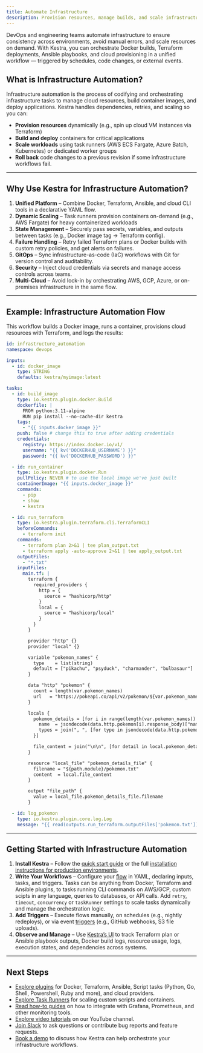 ```yaml
---
title: Automate Infrastructure
description: Provision resources, manage builds, and scale infrastructure workflows
---
```


DevOps and engineering teams automate infrastructure to ensure consistency across environments, avoid manual errors, and scale resources on demand. With Kestra, you can orchestrate Docker builds, Terraform deployments, Ansible playbooks, and cloud provisioning in a unified workflow — triggered by schedules, code changes, or external events.

## What is Infrastructure Automation?

Infrastructure automation is the process of codifying and orchestrating infrastructure tasks to manage cloud resources, build container images, and deploy applications. Kestra handles dependencies, retries, and scaling so you can:
- **Provision resources** dynamically (e.g., spin up cloud VM instances via Terraform)
- **Build and deploy** containers for critical applications
- **Scale workloads** using task runners (AWS ECS Fargate, Azure Batch, Kubernetes) or dedicated worker groups
- **Roll back** code changes to a previous revision if some infrastructure workflows fail.

---

## Why Use Kestra for Infrastructure Automation?

1. **Unified Platform** – Combine Docker, Terraform, Ansible, and cloud CLI tools in a declarative YAML flow.
2. **Dynamic Scaling** – Task runners provision containers on-demand (e.g., AWS Fargate) for heavy containerized workloads
3. **State Management** – Securely pass secrets, variables, and outputs between tasks (e.g., Docker image tag → Terraform config).
4. **Failure Handling** – Retry failed Terraform plans or Docker builds with custom retry policies, and get alerts on failures.
5. **GitOps** – Sync infrastructure-as-code (IaC) workflows with Git for version control and auditability.
6. **Security** – Inject cloud credentials via secrets and manage access controls across teams.
7. **Multi-Cloud** – Avoid lock-in by orchestrating AWS, GCP, Azure, or on-premises infrastructure in the same flow.

---

## Example: Infrastructure Automation Flow

This workflow builds a Docker image, runs a container, provisions cloud resources with Terraform, and logs the results:

```yaml
id: infrastructure_automation
namespace: devops

inputs:
  - id: docker_image
    type: STRING
    defaults: kestra/myimage:latest

tasks:
  - id: build_image
    type: io.kestra.plugin.docker.Build
    dockerfile: |
      FROM python:3.11-alpine
      RUN pip install --no-cache-dir kestra
    tags:
      - "{{ inputs.docker_image }}"
    push: false # change this to true after adding credentials
    credentials:
      registry: https://index.docker.io/v1/
      username: "{{ kv('DOCKERHUB_USERNAME') }}"
      password: "{{ kv('DOCKERHUB_PASSWORD') }}"

  - id: run_container
    type: io.kestra.plugin.docker.Run
    pullPolicy: NEVER # to use the local image we've just built
    containerImage: "{{ inputs.docker_image }}"
    commands:
      - pip
      - show
      - kestra

  - id: run_terraform
    type: io.kestra.plugin.terraform.cli.TerraformCLI
    beforeCommands:
      - terraform init
    commands:
      - terraform plan 2>&1 | tee plan_output.txt
      - terraform apply -auto-approve 2>&1 | tee apply_output.txt
    outputFiles:
      - "*.txt"
    inputFiles:
      main.tf: |
        terraform {
          required_providers {
            http = {
              source = "hashicorp/http"
            }
            local = {
              source = "hashicorp/local"
            }
          }
        }

        provider "http" {}
        provider "local" {}

        variable "pokemon_names" {
          type    = list(string)
          default = ["pikachu", "psyduck", "charmander", "bulbasaur"]
        }

        data "http" "pokemon" {
          count = length(var.pokemon_names)
          url   = "https://pokeapi.co/api/v2/pokemon/${var.pokemon_names[count.index]}"
        }

        locals {
          pokemon_details = [for i in range(length(var.pokemon_names)) : {
            name  = jsondecode(data.http.pokemon[i].response_body)["name"]
            types = join(", ", [for type in jsondecode(data.http.pokemon[i].response_body)["types"] : type["type"]["name"]])
          }]

          file_content = join("\n\n", [for detail in local.pokemon_details : "Name: ${detail.name}\nTypes: ${detail.types}"])
        }

        resource "local_file" "pokemon_details_file" {
          filename = "${path.module}/pokemon.txt"
          content  = local.file_content
        }

        output "file_path" {
          value = local_file.pokemon_details_file.filename
        }

  - id: log_pokemon
    type: io.kestra.plugin.core.log.Log
    message: "{{ read(outputs.run_terraform.outputFiles['pokemon.txt']) }}"
```

---

## Getting Started with Infrastructure Automation

1. **Install Kestra** – Follow the [quick start guide](../01.getting-started/01.quickstart.md) or the full [installation instructions for production environments](../02.installation/index.md).
2. **Write Your Workflows** – Configure your [flow](../03.tutorial/index.md) in YAML, declaring inputs, tasks, and triggers. Tasks can be anything from Docker, Terraform and Ansible plugins, to tasks running CLI commands on AWS/GCP, custom scipts in any language, queries to databases, or API calls. Add `retry`, `timeout`, `concurrency` or `taskRunner` settings to scale tasks dynamically and manage the orchestration logic.
3. **Add Triggers** – Execute flows manually, on schedules (e.g., nightly redeploys), or via event [triggers](../04.workflow-components/07.triggers/index.md) (e.g., GitHub webhooks, S3 file uploads).
4. **Observe and Manage** – Use [Kestra’s UI](../08.ui/index.md) to track Terraform plan or Ansible playbook outputs, Docker build logs, resource usage, logs, execution states, and dependencies across systems.

---

## Next Steps
- [Explore plugins](https://kestra.io/plugins) for Docker, Terraform, Ansible, Script tasks (Python, Go, Shell, Powershell, Ruby and more), and cloud providers.
- [Explore Task Runners](../06.enterprise/04.scalability/task-runners.md) for scaling custom scripts and containers.
- [Read how-to guides](../15.how-to-guides/index.md) on how to integrate with Grafana, Prometheus, and other monitoring tools.
- [Explore video tutorials](https://www.youtube.com/@kestra-io) on our YouTube channel.
- [Join Slack](https://kestra.io/slack) to ask questions or contribute bug reports and feature requests.
- [Book a demo](https://kestra.io/demo) to discuss how Kestra can help orchestrate your infrastructure workflows.
